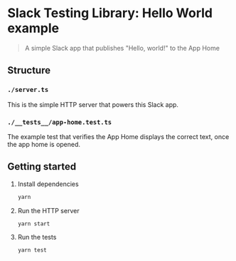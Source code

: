 # Slack Testing Library: Hello World example

> A simple Slack app that publishes "Hello, world!" to the App Home

## Structure

### `./server.ts`

This is the simple HTTP server that powers this Slack app.

### `./__tests__/app-home.test.ts`

The example test that verifies the App Home displays the correct text, once the app home is opened.

## Getting started

1. Install dependencies

   ```bash
   yarn
   ```

2. Run the HTTP server

   ```bash
   yarn start
   ```

3. Run the tests

   ```bash
   yarn test
   ```
